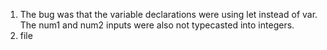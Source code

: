 1. The bug was that the variable declarations were using let instead of var. The num1 and num2 inputs were also not typecasted into integers.
2. file